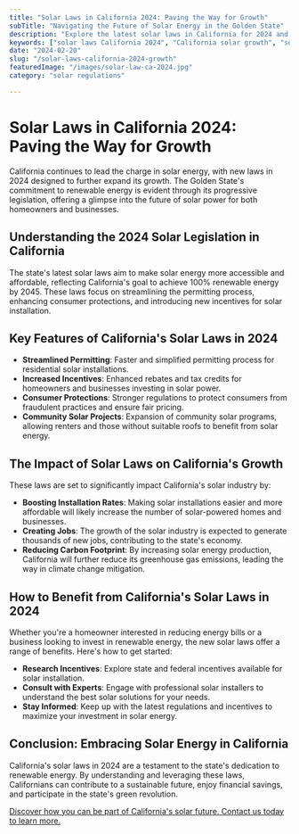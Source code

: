 ```yaml
---
title: "Solar Laws in California 2024: Paving the Way for Growth"
subTitle: "Navigating the Future of Solar Energy in the Golden State"
description: "Explore the latest solar laws in California for 2024 and understand how they contribute to the state's solar energy sector growth. Get insights into regulations, incentives, and future prospects for homeowners and businesses."
keywords: ["solar laws California 2024", "California solar growth", "solar energy regulations", "solar incentives California", "solar power California"]
date: "2024-02-20"
slug: "/solar-laws-california-2024-growth"
featuredImage: "/images/solar-law-ca-2024.jpg"
category: "solar regulations"

---
```


# Solar Laws in California 2024: Paving the Way for Growth

California continues to lead the charge in solar energy, with new laws in 2024 designed to further expand its growth. The Golden State's commitment to renewable energy is evident through its progressive legislation, offering a glimpse into the future of solar power for both homeowners and businesses.

## Understanding the 2024 Solar Legislation in California

The state's latest solar laws aim to make solar energy more accessible and affordable, reflecting California's goal to achieve 100% renewable energy by 2045. These laws focus on streamlining the permitting process, enhancing consumer protections, and introducing new incentives for solar installation.

## Key Features of California's Solar Laws in 2024

- **Streamlined Permitting**: Faster and simplified permitting process for residential solar installations.
- **Increased Incentives**: Enhanced rebates and tax credits for homeowners and businesses investing in solar power.
- **Consumer Protections**: Stronger regulations to protect consumers from fraudulent practices and ensure fair pricing.
- **Community Solar Projects**: Expansion of community solar programs, allowing renters and those without suitable roofs to benefit from solar energy.

## The Impact of Solar Laws on California's Growth

These laws are set to significantly impact California's solar industry by:
- **Boosting Installation Rates**: Making solar installations easier and more affordable will likely increase the number of solar-powered homes and businesses.
- **Creating Jobs**: The growth of the solar industry is expected to generate thousands of new jobs, contributing to the state's economy.
- **Reducing Carbon Footprint**: By increasing solar energy production, California will further reduce its greenhouse gas emissions, leading the way in climate change mitigation.

## How to Benefit from California's Solar Laws in 2024

Whether you're a homeowner interested in reducing energy bills or a business looking to invest in renewable energy, the new solar laws offer a range of benefits. Here's how to get started:
- **Research Incentives**: Explore state and federal incentives available for solar installation.
- **Consult with Experts**: Engage with professional solar installers to understand the best solar solutions for your needs.
- **Stay Informed**: Keep up with the latest regulations and incentives to maximize your investment in solar energy.

## Conclusion: Embracing Solar Energy in California

California's solar laws in 2024 are a testament to the state's dedication to renewable energy. By understanding and leveraging these laws, Californians can contribute to a sustainable future, enjoy financial savings, and participate in the state's green revolution.

[Discover how you can be part of California's solar future. Contact us today to learn more.](/VoltaicHome)

